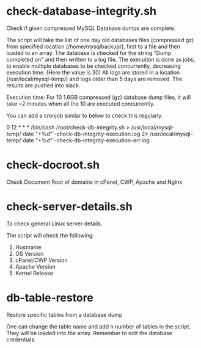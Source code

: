 # check-database-integrity.sh

Check if given compressed MySQL Database dumps are complete.

The script will take the list of one day old databases files (compressed gz) from specified location (/home/mysqlbackup/), first to a file and then loaded to an array. 
The database is checked for the string "Dump completed on" and then written to a log file. 
The execution is done as jobs, to enable multiple databases to be checked concurrently, decreasing execution time. (Here the value is 30)
All logs are stored in a location (/usr/local/mysql-temp/) and logs older than 5 days are removed. 
The results are pushed into slack. 

Execution time:
For 10 1.6GB compressed (gz) database dump files, it will take ~2 minutes when all the 10 are executed concurrently. 

You can add a cronjob similar to below to check this regularly.

0 12 * * * /bin/bash /root/check-db-integrity.sh > /usr/local/mysql-temp/\`date "+\%d"\`-check-db-integrity-execution.log 2> /usr/local/mysql-temp/\`date "+\%d"\`-check-db-integrity-execution-err.log


# check-docroot.sh
Check Document Root of domains in cPanel, CWP, Apache and Nginx


# check-server-details.sh
To check general Linux server details.

The script will check the following:

1. Hostname
2. OS Version
3. cPanel/CWP Version
4. Apache Version
5. Kernel Release


# db-table-restore
Restore specific tables from a database dump

One can change the table name and add n number of tables in the script. They will be loaded into the array.
Remember to edit the database credentials.
